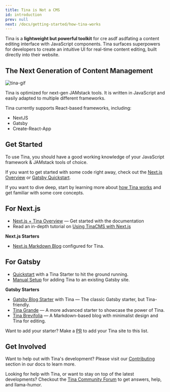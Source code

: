 ```yaml
---
title: Tina is Not a CMS
id: introduction
prev: null
next: /docs/getting-started/how-tina-works
---
```

Tina is a **lightweight but powerful toolkit** for cre asdf asdfating a content editing interface with JavaScript components. Tina surfaces superpowers for developers to create an intuitive UI for real-time content editing, built directly into their website.

## The Next Generation of Content Management

![tina-gif](https://res.cloudinary.com/forestry-demo/video/upload/du_16,w_700,e_loop/v1571159974/tina-hero-demo.gif)

Tina is optimized for next-gen JAMstack tools. It is written in JavaScript and easily adapted to multiple different frameworks.

Tina currently supports React-based frameworks, including:

* NextJS
* Gatsby
* Create-React-App

## Get Started

To use Tina, you should have a good working knowledge of your JavaScript framework & JAMstack tools of choice.

If you want to get started with some code right away, check out the [Next.js Overview](/docs/nextjs/overview) or [Gatsby Quickstart](/docs/gatsby/quickstart).

If you want to dive deep, start by learning more about [how Tina works](/docs/getting-started/how-tina-works) and get familiar with some core concepts.

## For Next.js

* [Next.js + Tina Overview](/docs/nextjs/overview) — Get started with the documentation
* Read an in-depth tutorial on [Using TinaCMS with Next.js](/blog/using-tinacms-with-nextjs/)

**Next.js Starters**

* [Next.js Markdown Blog](https://github.com/kendallstrautman/brevifolia-next-tinacms) configured for Tina.

## For Gatsby

* [Quickstart](/docs/gatsby/quickstart) with a Tina Starter to hit the ground running.
* [Manual Setup](/docs/gatsby/manual-setup) for adding Tina to an existing Gatsby site.

**Gatsby Starters**

* [Gatsby Blog Starter](https://github.com/tinacms/gatsby-starter-tinacms) with Tina — The classic Gatsby starter, but Tina-friendly.
* [Tina Grande](https://github.com/tinacms/tina-starter-grande) — A more advanced starter to showcase the power of Tina.
* [Tina Brevifolia](https://github.com/kendallstrautman/brevifolia-gatsby-tinacms) — A Markdown-based blog with minimalist design and Tina for editing.

Want to add your starter? Make a [PR](/docs/contributing/guidelines) to add your Tina site to this list.

## Get Involved

Want to help out with Tina's development? Please visit our [Contributing](/docs/contributing/guidelines) section in our docs to learn more.

Looking for help with Tina, or want to stay on top of the latest developments? Checkout the [Tina Community Forum](https://community.tinacms.org/) to get answers, help, and llama-humor.
